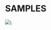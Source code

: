 # SAMPLES

![](https://raw.githubusercontent.com/Supergiovane/node-red-contrib-knx-ultimate/master/img/marketing/Mano.jpg)\
